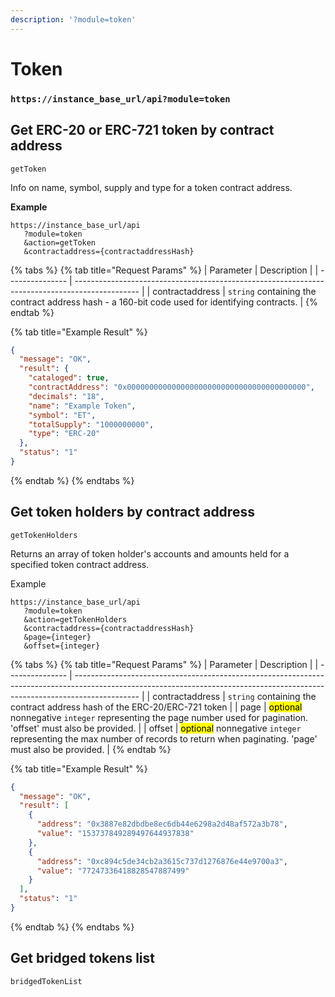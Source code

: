 ```yaml
---
description: '?module=token'
---
```


# Token

### &#x20;`https://instance_base_url/api?module=token`

## Get ERC-20 or ERC-721 token by contract address

`getToken`

Info on name, symbol, supply and type for a token contract address.

**Example**

```
https://instance_base_url/api
   ?module=token
   &action=getToken
   &contractaddress={contractaddressHash}
```

{% tabs %}
{% tab title="Request Params" %}
| Parameter       | Description                                                                                    |
| --------------- | ---------------------------------------------------------------------------------------------- |
| contractaddress | `string` containing the contract address hash - a 160-bit code used for identifying contracts. |
{% endtab %}

{% tab title="Example Result" %}
```json
{
  "message": "OK",
  "result": {
    "cataloged": true,
    "contractAddress": "0x0000000000000000000000000000000000000000",
    "decimals": "18",
    "name": "Example Token",
    "symbol": "ET",
    "totalSupply": "1000000000",
    "type": "ERC-20"
  },
  "status": "1"
}
```
{% endtab %}
{% endtabs %}

## Get token holders by contract address

`getTokenHolders`

Returns an array of token holder's accounts and amounts held for a specified token contract address.

Example

```
https://instance_base_url/api
   ?module=token
   &action=getTokenHolders
   &contractaddress={contractaddressHash}
   &page={integer}
   &offset={integer}
```

{% tabs %}
{% tab title="Request Params" %}
| Parameter       | Description                                                                                                                                                                  |
| --------------- | ---------------------------------------------------------------------------------------------------------------------------------------------------------------------------- |
| contractaddress | `string`  containing the contract address hash of the ERC-20/ERC-721 token                                                                                                   |
| page            | <mark style="background-color:yellow;">optional</mark> nonnegative `integer` representing the page number used for pagination. 'offset' must also be provided.               |
| offset          | <mark style="background-color:yellow;">optional</mark> nonnegative `integer` representing the max number of records to return when paginating. 'page' must also be provided. |
{% endtab %}

{% tab title="Example Result" %}
```json
{
  "message": "OK",
  "result": [
    {
      "address": "0x3887e82dbdbe8ec6db44e6298a2d48af572a3b78",
      "value": "153737849289497644937838"
    },
    {
      "address": "0xc894c5de34cb2a3615c737d1276876e44e9700a3",
      "value": "77247336418828547887499"
    }
  ],
  "status": "1"
}
```
{% endtab %}
{% endtabs %}

## Get bridged tokens list

`bridgedTokenList`

